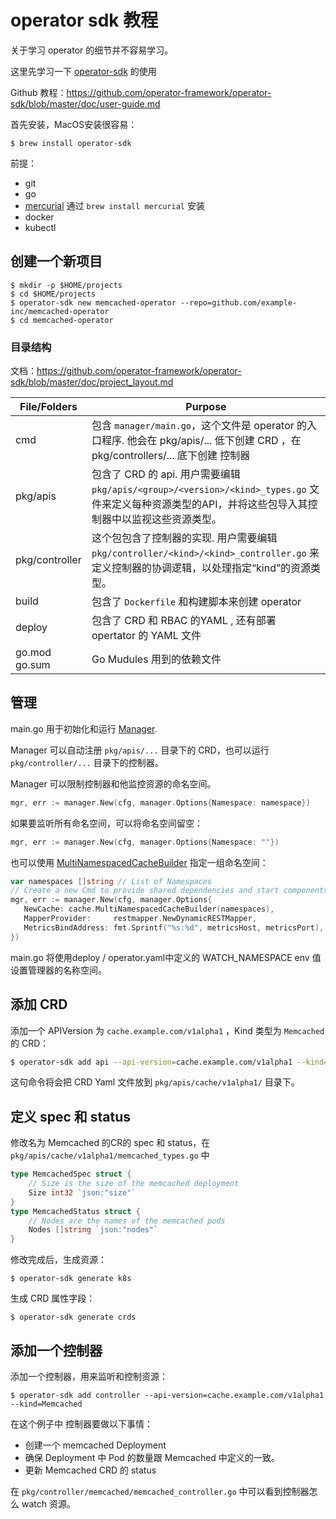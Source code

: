 # operator sdk 教程

关于学习 operator 的细节并不容易学习。

这里先学习一下 [operator-sdk](https://github.com/operator-framework/operator-sdk) 的使用

Github 教程：https://github.com/operator-framework/operator-sdk/blob/master/doc/user-guide.md

首先安装，MacOS安装很容易：

```
$ brew install operator-sdk
```

前提：

- git
- go
- [mercurial](https://www.mercurial-scm.org/downloads) 通过  `brew install mercurial` 安装
- docker
- kubectl

## 创建一个新项目

```
$ mkdir -p $HOME/projects
$ cd $HOME/projects
$ operator-sdk new memcached-operator --repo=github.com/example-inc/memcached-operator
$ cd memcached-operator
```



### 目录结构

文档：https://github.com/operator-framework/operator-sdk/blob/master/doc/project_layout.md

| File/Folders   | Purpose                                                      |
| -------------- | ------------------------------------------------------------ |
| cmd            | 包含 `manager/main.go`，这个文件是 operator 的入口程序. 他会在 pkg/apis/... 低下创建 CRD ，在 pkg/controllers/... 底下创建 控制器 |
| pkg/apis       | 包含了 CRD 的 api. 用户需要编辑 `pkg/apis/<group>/<version>/<kind>_types.go` 文件来定义每种资源类型的API，并将这些包导入其控制器中以监视这些资源类型。 |
| pkg/controller | 这个包包含了控制器的实现. 用户需要编辑 `pkg/controller/<kind>/<kind>_controller.go` 来定义控制器的协调逻辑，以处理指定“kind”的资源类型。 |
| build          | 包含了 `Dockerfile` 和构建脚本来创建 operator                |
| deploy         | 包含了 CRD 和 RBAC 的YAML , 还有部署 opertator 的 YAML 文件  |
| go.mod go.sum  | Go Mudules 用到的依赖文件                                    |



## 管理

main.go 用于初始化和运行 [Manager](https://godoc.org/github.com/kubernetes-sigs/controller-runtime/pkg/manager#Manager).

Manager 可以自动注册 `pkg/apis/...` 目录下的 CRD，也可以运行 `pkg/controller/...` 目录下的控制器。

Manager 可以限制控制器和他监控资源的命名空间。

```go
mgr, err := manager.New(cfg, manager.Options{Namespace: namespace})
```

如果要监听所有命名空间，可以将命名空间留空：

```go
mgr, err := manager.New(cfg, manager.Options{Namespace: ""})
```

也可以使用 [MultiNamespacedCacheBuilder](https://godoc.org/github.com/kubernetes-sigs/controller-runtime/pkg/cache#MultiNamespacedCacheBuilder)  指定一组命名空间：

```go
var namespaces []string // List of Namespaces
// Create a new Cmd to provide shared dependencies and start components
mgr, err := manager.New(cfg, manager.Options{
   NewCache: cache.MultiNamespacedCacheBuilder(namespaces),
   MapperProvider:     restmapper.NewDynamicRESTMapper,
   MetricsBindAddress: fmt.Sprintf("%s:%d", metricsHost, metricsPort),
})
```

main.go 将使用deploy / operator.yaml中定义的 WATCH_NAMESPACE env 值设置管理器的名称空间。

## 添加 CRD

添加一个 APIVersion 为 `cache.example.com/v1alpha1` ，Kind 类型为 `Memcached` 的 CRD：

```bash
$ operator-sdk add api --api-version=cache.example.com/v1alpha1 --kind=Memcached
```

这句命令将会把 CRD Yaml 文件放到 `pkg/apis/cache/v1alpha1/` 目录下。

## 定义 spec 和 status

修改名为 Memcached 的CR的 spec 和 status，在 `pkg/apis/cache/v1alpha1/memcached_types.go` 中

```go
type MemcachedSpec struct {
	// Size is the size of the memcached deployment
	Size int32 `json:"size"`
}
type MemcachedStatus struct {
	// Nodes are the names of the memcached pods
	Nodes []string `json:"nodes"`
}
```

修改完成后，生成资源：

```
$ operator-sdk generate k8s
```

生成 CRD 属性字段：

```
$ operator-sdk generate crds
```



## 添加一个控制器

添加一个控制器，用来监听和控制资源：

```
$ operator-sdk add controller --api-version=cache.example.com/v1alpha1 --kind=Memcached
```

在这个例子中 控制器要做以下事情：

- 创建一个 memcached Deployment 
- 确保 Deployment 中 Pod 的数量跟 Memcached 中定义的一致。
- 更新 Memcached CRD 的 status

在 `pkg/controller/memcached/memcached_controller.go` 中可以看到控制器怎么 watch 资源。

